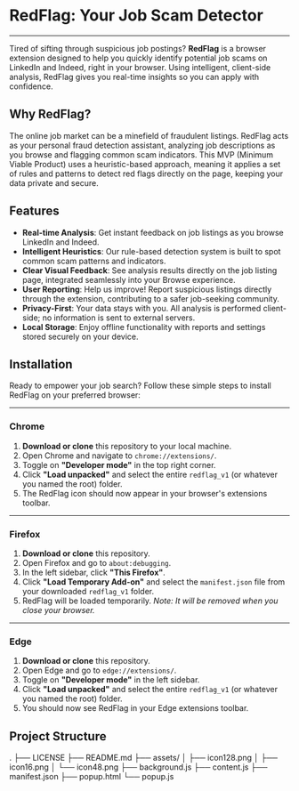 # RedFlag: Your Job Scam Detector

---

Tired of sifting through suspicious job postings? **RedFlag** is a browser extension designed to help you quickly identify potential job scams on LinkedIn and Indeed, right in your browser. Using intelligent, client-side analysis, RedFlag gives you real-time insights so you can apply with confidence.

##  Why RedFlag?

The online job market can be a minefield of fraudulent listings. RedFlag acts as your personal fraud detection assistant, analyzing job descriptions as you browse and flagging common scam indicators. This MVP (Minimum Viable Product) uses a heuristic-based approach, meaning it applies a set of rules and patterns to detect red flags directly on the page, keeping your data private and secure.

## Features

* **Real-time Analysis**: Get instant feedback on job listings as you browse LinkedIn and Indeed.
* **Intelligent Heuristics**: Our rule-based detection system is built to spot common scam patterns and indicators.
* **Clear Visual Feedback**: See analysis results directly on the job listing page, integrated seamlessly into your Browse experience.
* **User Reporting**: Help us improve! Report suspicious listings directly through the extension, contributing to a safer job-seeking community.
* **Privacy-First**: Your data stays with you. All analysis is performed client-side; no information is sent to external servers.
* **Local Storage**: Enjoy offline functionality with reports and settings stored securely on your device.

## Installation

Ready to empower your job search? Follow these simple steps to install RedFlag on your preferred browser:

---

### Chrome

1.  **Download or clone** this repository to your local machine.
2.  Open Chrome and navigate to `chrome://extensions/`.
3.  Toggle on **"Developer mode"** in the top right corner.
4.  Click **"Load unpacked"** and select the entire `redflag_v1` (or whatever you named the root) folder.
5.  The RedFlag icon should now appear in your browser's extensions toolbar.

---

### Firefox

1.  **Download or clone** this repository.
2.  Open Firefox and go to `about:debugging`.
3.  In the left sidebar, click **"This Firefox"**.
4.  Click **"Load Temporary Add-on"** and select the `manifest.json` file from your downloaded `redflag_v1` folder.
5.  RedFlag will be loaded temporarily. *Note: It will be removed when you close your browser.*

---

### Edge

1.  **Download or clone** this repository.
2.  Open Edge and go to `edge://extensions/`.
3.  Toggle on **"Developer mode"** in the left sidebar.
4.  Click **"Load unpacked"** and select the entire `redflag_v1` (or whatever you named the root) folder.
5.  You should now see RedFlag in your Edge extensions toolbar.

##  Project Structure

.
├── LICENSE
├── README.md
├── assets/
│   ├── icon128.png
│   ├── icon16.png
│   └── icon48.png
├── background.js
├── content.js
├── manifest.json
├── popup.html
└── popup.js
